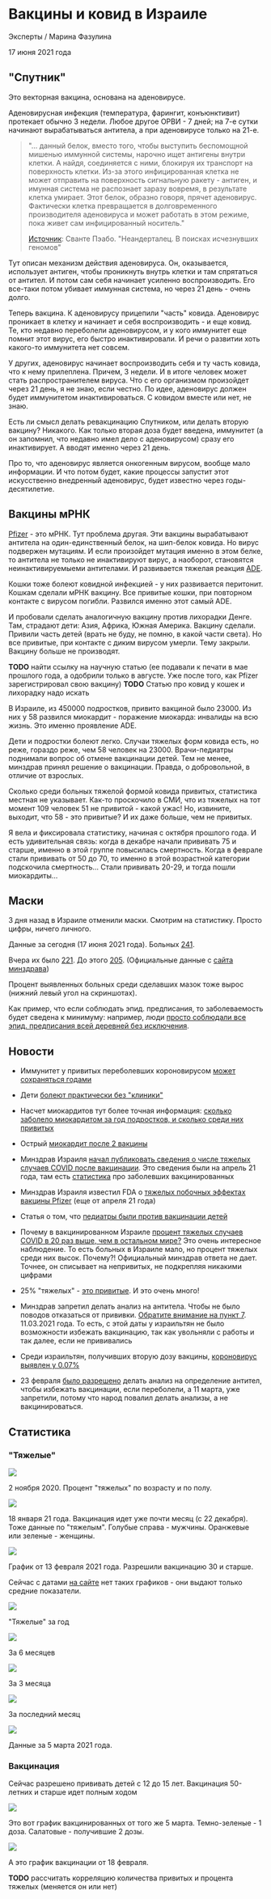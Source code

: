 # Вакцины и ковид в Израиле

Эксперты / Марина Фазулина

17 июня 2021 года

## "Спутник"

Это векторная вакцина, основана на аденовирусе.

Аденовирусная инфекция (температура, фарингит, конъюнктивит) протекает обычно 3 недели. Любое другое ОРВИ - 7 дней; на 7-е сутки начинают вырабатываться антитела, а при аденовирусе только на 21-е.

> "... данный белок, вместо того, чтобы выступить беспомощной мишенью иммунной системы, нарочно ищет антигены внутри клетки. А найдя, соединяется с ними, блокируя их транспорт на поверхность клетки. Из-за этого инфицированная клетка не может отправить на поверхность сигнальную ракету - антиген, и имунная система не распознает заразу вовремя, в результате клетка умирает. Этот белок, образно говоря, прячет аденовирус. Фактически клетка превращается в долговременного производителя аденовируса и может работать в этом режиме, пока живет сам инфицированный носитель."
>
> [Источник](1.jpeg): Сванте Пэабо. "Неандерталец. В поисках исчезнувших геномов"

Тут описан механизм действия аденовируса. Он, оказывается, использует антиген, чтобы проникнуть внутрь клетки и там спрятаться от антител. И потом сам себя начинает усиленно воспроизводить. Его все-таки потом убивает иммунная система, но через 21 день - очень долго.

Теперь вакцина. К аденовирусу прицепили "часть" ковида. Аденовирус проникает в клетку и начинает и себя воспроизводить - и еще ковид. Те, кто недавно переболели аденовирусом, и у кого иммунитет еще помнит этот вирус, его быстро инактивировали. И речи о развитии хоть какого-то иммунитета нет совсем.

У других, аденовирус начинает воспроизводить себя и ту часть ковида, что к нему прилеплена. Причем, 3 недели. И в итоге человек может стать распространителем вируса. Что с его организмом произойдет через 21 день, я не знаю, если честно. По идее, аденовирус должен будет иммунитетом инактивироваться. С ковидом вместе или нет, не знаю.

Есть ли смысл делать ревакцинацию Спутником, или делать вторую вакцину? Никакого. Как только вторая доза будет введена, иммунитет (а он запомнил, что недавно имел дело с аденовирусом) сразу его инактивирует. А вводят именно через 21 день.

Про то, что аденовирус является онкогенным вирусом, вообще мало информации. И что потом будет, какие процессы запустит этот искусственно внедренный аденовирус, будет известно через годы-десятилетие.

## Вакцины мРНК

[Pfizer](https://ru.wikipedia.org/wiki/Вакцина_Pfizer/BioNTech_против_COVID-19) - это мРНК. Тут проблема другая. Эти вакцины вырабатывают антитела на один-единственный белок, на шип-белок ковида. Но вирус подвержен мутациям. И если произойдет мутация именно в этом белке, то антитела не только не инактивируют вирус, а наоборот, становятся неинактивируемыеми антителами. И развивается тяжелая реакция [ADE](https://ru.wikipedia.org/wiki/Антителозависимое_усиление_инфекции).

Кошки тоже болеют ковидной инфекцией - у них развивается перитонит. Кошкам сделали мРНК вакцину. Все привитые кошки, при повторном контакте с вирусом погибли. Развился именно этот самый ADE.

И пробовали сделать аналогичную вакцину против лихорадки Денге. Там, страдают дети: Азия, Африка, Южная Америка. Вакцину сделали. Привили часть детей (врать не буду, не помню, в какой части света). Но все привитые, при контакте с диким вирусом умерли. Тему закрыли. Вакцину больше не производят.

 **TODO** найти ссылку на научную статью (ее подавали к печати в мае прошлого года, а одобрили только в августе. Уже после того, как Pfizer зарегистрировал свою вакцину) **TODO** Статью про ковид у кошек и лихорадку надо искать

В Израиле, из 450000 подростков, привито вакциной было 23000. Из них у 58 развился миокардит - поражение миокарда: инвалиды на всю жизнь. Это именно проявление ADE.

Дети и подростки болеют легко. Случаи тяжелых форм ковида есть, но реже, гораздо реже, чем 58 человек на 23000. Врачи-педиатры поднимали вопрос об отмене вакцинации детей. Тем не менее, минздрав принял решение о вакцинации. Правда, о добровольной, в отличие от взрослых.

Сколько среди больных тяжелой формой ковида привитых, статистика местная не указывает. Как-то проскочило в СМИ, что из тяжелых на тот момент 109 человек 51 не привитой - какой ужас! Но, извините, выходит, что 58 - это привитые? И их даже больше, чем не привитых.

Я вела и фиксировала статистику, начиная с октября прошлого года. И есть удивительная связь: когда в декабре начали прививать 75 и старше, именно в этой группе повысилась смертность. Когда в феврале стали прививать от 50 до 70, то именно в этой возрастной категории подскочила смертность... Стали прививать 20-29, и тогда пошли миокардиты...

## Маски

3 дня назад в Израиле отменили маски. Смотрим на статистику. Просто цифры, ничего личного.

Данные за сегодня (17 июня 2021 года). Больных [241](2.jpeg "левый верхний угол").

Вчера их было [221](3.jpeg). До этого [205](4.jpeg). (Официальные данные с [сайта минздрава](https://health.gov.il))

Процент выявленных больных среди сделавших мазок тоже вырос (нижний левый угол на скриншотах).

Как пример, что если соблюдать эпид. предписания, то заболеваемость будет сведена к минимуму: например, люди [просто соблюдали все эпид. предписания всей деревней без исключения](https://www.9tv.co.il/item/30352).

## Новости

- Иммунитет у привитых переболевших короновирусом [может сохраняться годами](https://www.vesty.co.il/main/article/SJFOEvpFO)

- Дети [болеют практически без "клиники"](https://www.vesty.co.il/main/article/SyiQ1KD900)

- Насчет миокардитов тут более точная информация: [сколько заболело миокардитом за год подростков, и сколько среди них привитых](https://newsru.co.il/health/01jun2021/pfizer_0010.html)

- Острый [миокардит после 2 вакцины](https://news.israelinfo.co.il/health/92584)

- Минздрав Израиля [начал публиковать сведения о числе тяжелых случаев COVID после вакцинации](https://news.israelinfo.co.il/health/94440). Это сведения были на апрель 21 года, там есть [статистика](5.jpeg) про заболевших вакцинированных

- Минздрав Израиля известил FDA о [тяжелых побочных эффектах вакцины Pfizer](https://news.israelinfo.co.il/health/94382) (еще от апреля 21 года)

- Статья о том, что [педиатры были против вакцинации детей](https://news.israelinfo.co.il/health/94098)

- Почему в вакцинированном Израиле [процент тяжелых случаев COVID в 20 раз выше, чем в остальном мире?](https://news.israelinfo.co.il/health/94072) Это очень интересное наблюдение. То есть больных в Израиле мало, но процент тяжелых среди них высок. Почему?! Официальный минздрав ответа не дает. Точнее, он списывает на непривитых, не подкрепляя никакими цифрами

- 25% "тяжелых" - [это привитые](6.jpeg). И это очень много!

- Минздрав запретил делать анализ на антитела. Чтобы не было поводов отказаться от прививки. [Обратите внимание на пункт 7](https://www.vesty.co.il/main/article/SyCBdoPXu). 11.03.2021 года. То есть, с этой даты у израильтян не было возможности избежать вакцинацию, так как увольняли с работы и так далее, если не прививались

- Среди израильтян, получивших вторую дозу вакцины, [короновирус выявлен у 0.07%](7.jpeg)

- 23 февраля [было разрешено](8.jpeg) делать анализ на определение антител, чтобы избежать вакцинации, если переболели, а 11 марта, уже запретили, потому что народ повалил делать анализы, а не вакцинироваться.

## Статистика

### "Тяжелые"

![](9.jpeg)

2 ноября 2020. Процент "тяжелых" по возрасту и по полу.

![](10.jpeg)

18 января 21 года. Вакцинация идет уже почти месяц (с 22 декабря). Тоже данные по "тяжелым". Голубые справа - мужчины. Оранжевые или зеленые - женщины.

![](11.jpeg)

График от 13 февраля 2021 года. Разрешили вакцинацию 30 и старше.

Сейчас с датами [на сайте](health.gov.il) нет таких графиков - они выдают только средние показатели.

![](12.jpeg)

"Тяжелые" за год

![](13.jpeg)

За 6 месяцев

![](14.jpeg)

За 3 месяца

![](15.jpeg)

За последний месяц

![](16.jpeg)

Данные за 5 марта 2021 года.

### Вакцинация

Сейчас разрешено прививать детей с 12 до 15 лет. Вакцинация 50-летних и старше идет полным ходом

![](17.jpeg)

Это вот график вакцинированных от того же 5 марта. Темно-зеленые - 1 доза. Салатовые - получившие 2 дозы.

![](18.jpeg)

А это график вакцинации от 18 февраля.

**TODO** рассчитать корреляцию количества привитых и процента тяжелых (меняется он или нет)
